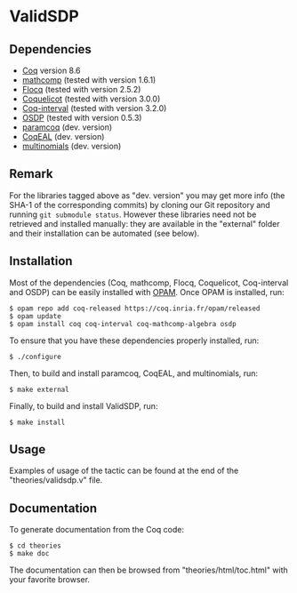 ValidSDP
========

Dependencies
------------

- [Coq](https://coq.inria.fr) version 8.6
- [mathcomp](https://math-comp.github.io/math-comp/) (tested with version 1.6.1)
- [Flocq](http://flocq.gforge.inria.fr/) (tested with version 2.5.2)
- [Coquelicot](http://coquelicot.saclay.inria.fr/) (tested with version 3.0.0)
- [Coq-interval](http://coq-interval.gforge.inria.fr/) (tested with version 3.2.0)
- [OSDP](https://cavale.enseeiht.fr/osdp) (tested with version 0.5.3)
- [paramcoq](https://github.com/CohenCyril/paramcoq.git) (dev. version)
- [CoqEAL](https://github.com/CoqEAL/CoqEAL/tree/paramcoq-dev) (dev. version)
- [multinomials](https://github.com/math-comp/multinomials.git) (dev. version)

Remark
------

For the libraries tagged above as "dev. version" you may get more info
(the SHA-1 of the corresponding commits) by cloning our Git repository
and running `git submodule status`. However these libraries need not
be retrieved and installed manually: they are available in the
"external" folder and their installation can be automated (see below).

Installation
------------

Most of the dependencies (Coq, mathcomp, Flocq, Coquelicot,
Coq-interval and OSDP) can be easily installed with
[OPAM](https://opam.ocaml.org/).
Once OPAM is installed, run:

    $ opam repo add coq-released https://coq.inria.fr/opam/released
    $ opam update
    $ opam install coq coq-interval coq-mathcomp-algebra osdp

To ensure that you have these dependencies properly installed, run:

    $ ./configure

Then, to build and install paramcoq, CoqEAL, and multinomials, run:

    $ make external

Finally, to build and install ValidSDP, run:

    $ make install

Usage
-----

Examples of usage of the tactic can be found at the end of the
"theories/validsdp.v" file.

Documentation
-------------

To generate documentation from the Coq code:

    $ cd theories
    $ make doc

The documentation can then be browsed from "theories/html/toc.html"
with your favorite browser.
